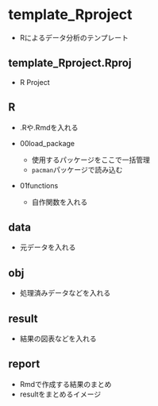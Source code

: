# template_Rproject

- Rによるデータ分析のテンプレート

## template_Rproject.Rproj

- R Project

## R

- .Rや.Rmdを入れる

- 00load_package
  - 使用するパッケージをここで一括管理
  - `pacman`パッケージで読み込む
- 01functions
  - 自作関数を入れる

## data

- 元データを入れる

## obj

- 処理済みデータなどを入れる

## result

- 結果の図表などを入れる

## report

- Rmdで作成する結果のまとめ
- resultをまとめるイメージ

